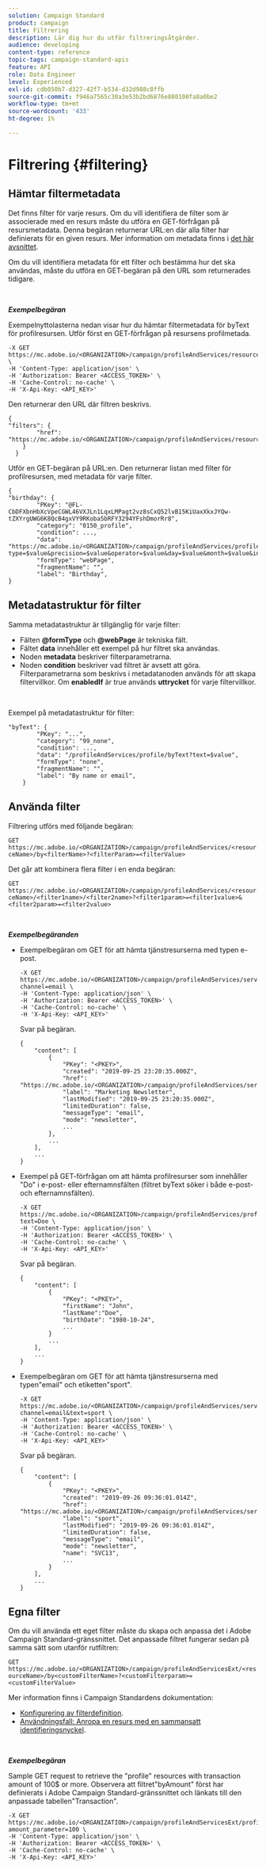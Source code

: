 ```yaml
---
solution: Campaign Standard
product: campaign
title: Filtrering
description: Lär dig hur du utför filtreringsåtgärder.
audience: developing
content-type: reference
topic-tags: campaign-standard-apis
feature: API
role: Data Engineer
level: Experienced
exl-id: cdb050b7-d327-42f7-b534-d32d988c8ffb
source-git-commit: f946a7565c30a3e53b2bd6876e880100fa8a0be2
workflow-type: tm+mt
source-wordcount: '433'
ht-degree: 1%

---
```


# Filtrering {#filtering}

## Hämtar filtermetadata

Det finns filter för varje resurs. Om du vill identifiera de filter som är associerade med en resurs måste du utföra en GET-förfrågan på resursmetadata. Denna begäran returnerar URL:en där alla filter har definierats för en given resurs. Mer information om metadata finns i [det här avsnittet](../../api/using/metadata-mechanism.md).

Om du vill identifiera metadata för ett filter och bestämma hur det ska användas, måste du utföra en GET-begäran på den URL som returnerades tidigare.

<br/>

***Exempelbegäran***

Exempelnyttolasterna nedan visar hur du hämtar filtermetadata för byText för profilresursen. Utför först en GET-förfrågan på resursens profilmetada.

```
-X GET https://mc.adobe.io/<ORGANIZATION>/campaign/profileAndServices/resourceType/profile \
-H 'Content-Type: application/json' \
-H 'Authorization: Bearer <ACCESS_TOKEN>' \
-H 'Cache-Control: no-cache' \
-H 'X-Api-Key: <API_KEY>'
```

Den returnerar den URL där filtren beskrivs.

```
{
"filters": {
        "href": "https://mc.adobe.io/<ORGANIZATION>/campaign/profileAndServices/resourceType/<PKEY>/filters/"
    }
  }
```

Utför en GET-begäran på URL:en. Den returnerar listan med filter för profilresursen, med metadata för varje filter.

```
{
"birthday": {
        "PKey": "@FL-CbDFXbnHbXcVpeCGWL46VXJLn1LqxLMPagt2vz8sCxQ52lvB15KiUaxXkxJYQw-tZXYrgUWG6K8QcB4gxVY9RKoba5bRFY3294YFshDmorRr8",
        "category": "0150_profile",
        "condition": ...,
        "data": "https://mc.adobe.io/<ORGANIZATION>/campaign/profileAndServices/profile/birthday?type=$value&precision=$value&operator=$value&day=$value&month=$value&includeStart=$value&endDay=$value&endMonth=$value&includeEnd=$value&relativeValue=$value&nextUnitsValue=$value&previousUnitsValue=$value",
        "formType": "webPage",
        "fragmentName": "",
        "label": "Birthday",
}
```

## Metadatastruktur för filter

Samma metadatastruktur är tillgänglig för varje filter:

* Fälten **@formType** och **@webPage** är tekniska fält.
* Fältet **data** innehåller ett exempel på hur filtret ska användas.
* Noden **metadata** beskriver filterparametrarna.
* Noden **condition** beskriver vad filtret är avsett att göra. Filterparametrarna som beskrivs i metadatanoden används för att skapa filtervillkor. Om **enabledIf** är true används **uttrycket** för varje filtervillkor.

<br/>

Exempel på metadatastruktur för filter:

```
"byText": {
        "PKey": "...",
        "category": "99_none",
        "condition": ...,
        "data": "/profileAndServices/profile/byText?text=$value",
        "formType": "none",
        "fragmentName": "",
        "label": "By name or email",
    }
```

## Använda filter

Filtrering utförs med följande begäran:

`GET https://mc.adobe.io/<ORGANIZATION>/campaign/profileAndServices/<resourceName>/by<filterName>?<filterParam>=<filterValue>`

Det går att kombinera flera filter i en enda begäran:

`GET https://mc.adobe.io/<ORGANIZATION>/campaign/profileAndServices/<resourceName>/<filter1name>/<filter2name>?<filter1param>=<filter1value>&<filter2param>=<filter2value>`

<br/>

***Exempelbegäranden***

* Exempelbegäran om GET för att hämta tjänstresurserna med typen e-post.

   ```
   -X GET https://mc.adobe.io/<ORGANIZATION>/campaign/profileAndServices/service/byChannel?channel=email \
   -H 'Content-Type: application/json' \
   -H 'Authorization: Bearer <ACCESS_TOKEN>' \
   -H 'Cache-Control: no-cache' \
   -H 'X-Api-Key: <API_KEY>'
   ```

   Svar på begäran.

   ```
   {
       "content": [
           {
               "PKey": "<PKEY>",
               "created": "2019-09-25 23:20:35.000Z",
               "href": "https://mc.adobe.io/<ORGANIZATION>/campaign/profileAndServices/service/@I_FIiDush4OQPc0mbOVR9USoh36Tt5CsD35lATvQjdWlXrYc0lFkvle2XIwZUbD8GqTVvSp8AfWFUvjkGMe1fPe5nok",
               "label": "Marketing Newsletter",
               "lastModified": "2019-09-25 23:20:35.000Z",
               "limitedDuration": false,
               "messageType": "email",
               "mode": "newsletter",
               ...
           },
           ...
       ],
       ...
   }
   ```

* Exempel på GET-förfrågan om att hämta profilresurser som innehåller &quot;Do&quot; i
e-post- eller efternamnsfälten (filtret byText söker i både e-post- och efternamnsfälten).

   ```
   -X GET https://mc.adobe.io/<ORGANIZATION>/campaign/profileAndServices/profile/byText?text=Doe \
   -H 'Content-Type: application/json' \
   -H 'Authorization: Bearer <ACCESS_TOKEN>' \
   -H 'Cache-Control: no-cache' \
   -H 'X-Api-Key: <API_KEY>'
   ```

   Svar på begäran.

   ```
   {
       "content": [
           {
               "PKey": "<PKEY>",
               "firstName": "John",
               "lastName":"Doe",
               "birthDate": "1980-10-24",
               ...
           }
           ...
       ],
       ...
   }
   ```

* Exempelbegäran om GET för att hämta tjänstresurserna med typen&quot;email&quot; och etiketten&quot;sport&quot;.

   ```
   -X GET https://mc.adobe.io/<ORGANIZATION>/campaign/profileAndServices/service/byChannel/byText?channel=email&text=sport \
   -H 'Content-Type: application/json' \
   -H 'Authorization: Bearer <ACCESS_TOKEN>' \
   -H 'Cache-Control: no-cache' \
   -H 'X-Api-Key: <API_KEY>'
   ```

   Svar på begäran.

   ```
   {
       "content": [
           {
               "PKey": "<PKEY>",
               "created": "2019-09-26 09:36:01.014Z",
               "href": "https://mc.adobe.io/<ORGANIZATION>/campaign/profileAndServices/service/<PKEY>",
               "label": "sport",
               "lastModified": "2019-09-26 09:36:01.014Z",
               "limitedDuration": false,
               "messageType": "email",
               "mode": "newsletter",
               "name": "SVC13",
               ...
           }
       ],
       ...
   }
   ```

## Egna filter

Om du vill använda ett eget filter måste du skapa och anpassa det i Adobe Campaign Standard-gränssnittet. Det anpassade filtret fungerar sedan på samma sätt som utanför rutfiltren:

`GET https://mc.adobe.io/<ORGANIZATION>/campaign/profileAndServicesExt/<resourceName>/by<customFilterName>?<customFilterparam>=<customFilterValue>`

Mer information finns i Campaign Standardens dokumentation:

* [Konfigurering av filterdefinition](https://helpx.adobe.com/campaign/standard/developing/using/configuring-filter-definition.html).
* [Användningsfall: Anropa en resurs med en sammansatt identifieringsnyckel](https://experienceleague.adobe.com/docs/campaign-standard/using/developing/adding-or-extending-a-resource/uc-calling-resource-id-key.html).

<br/>

***Exempelbegäran***

Sample GET request to retrieve the &quot;profile&quot; resources with transaction amount of 100$ or more. Observera att filtret&quot;byAmount&quot; först har definierats i Adobe Campaign Standard-gränssnittet och länkats till den anpassade tabellen&quot;Transaction&quot;.

```
-X GET https://mc.adobe.io/<ORGANIZATION>/campaign/profileAndServicesExt/profile/byAmount?amount_parameter=100 \
-H 'Content-Type: application/json' \
-H 'Authorization: Bearer <ACCESS_TOKEN>' \
-H 'Cache-Control: no-cache' \
-H 'X-Api-Key: <API_KEY>'
```

<!--
Response to the request.

```

{
    "content": [
        {
            "PKey": "<PKEY>",
            "builtIn": false,
            "created": "2019-09-26 09:36:01.014Z",
            "desc": "",
            "end": "",
            "href": "https://mc.adobe.io/<ORGANIZATION>/campaign/profileAndServices/profile/<PKEY>",
            ...
        }
    ],
}

```

-->

<!-- exemple à vérifier de bout en bout-->

<!--+category = query editor
privacy ?
displayFOrmat ?
pour faire un POST sur une enum, il faut lui passer le @name décrit dans le noeud values, chaque @name a une correspondance en format = au format définit par le resType
-->





<!--
 if link ou collection.* resName +
* resTarget tout ca, ca va ensemble : le système de lien, resTarget va donner la ressource targetée par le lien. type
resType = type technique (long..) resType = link alors unbound='false' ou 'true'
If type = enumeration alors champ "values" rajouté et les valeurs sont dans values
pour faire un POST sur une enum, il faut lui passer le @name décrit dans le noeud values, chaque @name a une correspondance en format = au format définit par le resType
ail faut que la valeur poster soit conforme ,elle doit valider la dataPolicy . La dataPolicy peut soit controler la valeur (email invalide), soit transformé (cas du smartCase par exemple)
type dans les metadata = type de haut-niveau (nombre, text)
-->
